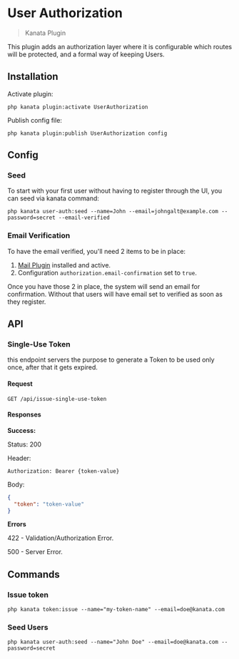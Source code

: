 # User Authorization

> Kanata Plugin

This plugin adds an authorization layer where it is configurable which routes will be protected, and a formal way of keeping Users.

## Installation

Activate plugin:

```shell
php kanata plugin:activate UserAuthorization
```

Publish config file:

```shell
php kanata plugin:publish UserAuthorization config
```

## Config

### Seed

To start with your first user without having to register through the UI, you can seed via kanata command:

```shell
php kanata user-auth:seed --name=John --email=johngalt@example.com --password=secret --email-verified
```

### Email Verification

To have the email verified, you'll need 2 items to be in place:

1. [Mail Plugin](https://github.com/kanata-php/mail-plugin) installed and active.
2. Configuration `authorization.email-confirmation` set to `true`.

Once you have those 2 in place, the system will send an email for confirmation. Without that users will have email set to verified as soon as they register.

## API

### Single-Use Token

this endpoint servers the purpose to generate a Token to be used only once, after that it gets expired.

#### Request

`GET /api/issue-single-use-token`

#### Responses

**Success:**

Status: 200

Header:
```
Authorization: Bearer {token-value}
```

Body:
```json
{
  "token": "token-value"
}
```

**Errors**

422 - Validation/Authorization Error.

500 - Server Error.

## Commands

### Issue token

```shell
php kanata token:issue --name="my-token-name" --email=doe@kanata.com
```

### Seed Users

```shell
php kanata user-auth:seed --name="John Doe" --email=doe@kanata.com --password=secret
```
